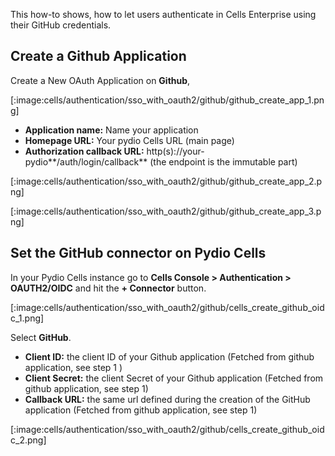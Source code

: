 This how-to shows, how to let users authenticate in Cells Enterprise using their GitHub credentials.

## Create a Github Application

Create a New OAuth Application on **Github**,

[:image:cells/authentication/sso_with_oauth2/github/github_create_app_1.png]

- **Application name:** Name your application
- **Homepage URL:** Your pydio Cells URL (main page)
- **Authorization callback URL:** http(s)://your-pydio**/auth/login/callback** (the endpoint is the immutable part)

[:image:cells/authentication/sso_with_oauth2/github/github_create_app_2.png]

[:image:cells/authentication/sso_with_oauth2/github/github_create_app_3.png]

## Set the GitHub connector on Pydio Cells

In your Pydio Cells instance go to **Cells Console > Authentication > OAUTH2/OIDC** and hit the **+ Connector** button.

[:image:cells/authentication/sso_with_oauth2/github/cells_create_github_oidc_1.png]

Select **GitHub**.

- **Client ID:** the client ID of your Github application (Fetched from github application, see step 1 )
- **Client Secret:** the client Secret of your Github application (Fetched from github application, see step 1)
- **Callback URL:** the same url defined during the creation of the GitHub application (Fetched from github application, see step 1)

[:image:cells/authentication/sso_with_oauth2/github/cells_create_github_oidc_2.png]